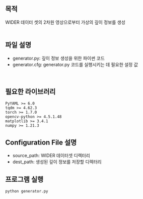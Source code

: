 ## 목적

WIDER 데이터 셋의 2차원 영상으로부터 가상의 깊이 정보를 생성  
<br/>


## 파일 설명
- generator.py: 깊이 정보 생성을 위한 파이썬 코드
- generator.cfg: generator.py 코드를 실행시키는 데 필요한 설정 값
<br/>

  
## 필요한 라이브러리
```
PyYAML >= 6.0
tqdm >= 4.62.3
torch >= 1.7.0
opencv-python >= 4.5.1.48
matplotlib >= 3.4.1
numpy >= 1.21.3
```

## Configuration File 설명

- source_path: WIDER 데이터셋 디렉터리
- dest_path: 생성된 깊이 정보를 저장할 디렉터리


## 프로그램 실행
```
python generator.py
```
